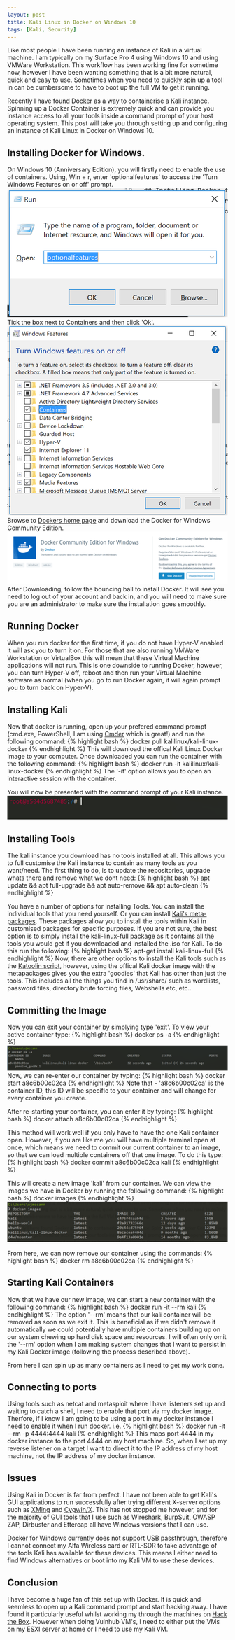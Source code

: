 ```yaml
---
layout: post
title: Kali Linux in Docker on Windows 10
tags: [Kali, Security]
---
```

Like most people I have been running an instance of Kali in a virtual machine. I am typically on my Surface Pro 4 using Windows 10 and using VMWare Workstation. This workflow has been working fine for sometime now, however I have been wanting something that is a bit more natural, quick and easy to use. Sometimes when you need to quickly spin up a tool in can be cumbersome to have to boot up the full VM to get it running. 

Recently I have found Docker as a way to containerise a Kali instance. Spinning up a Docker Container is extremely quick and can provide you instance access to all your tools inside a command prompt of your host operating system. This post will take you through setting up and configuring an instance of Kali Linux in Docker on Windows 10.

## Installing Docker for Windows.
On Windows 10 (Anniversary Edition), you will firstly need to enable the use of containers. Using, Win + r, enter 'optionalfeatures' to access the 'Turn Windows Features on or off' prompt. 
![](/img/kali-docker/optionalfeatures.PNG)
Tick the box next to Containers and then click 'Ok'.
![](/img/kali-docker/features.PNG)
Browse to [Dockers home page](https://www.docker.com/) and download the Docker for Windows Community Edition.
![](/img/kali-docker/docker.PNG)
After Downloading, follow the bouncing ball to install Docker. It will see you need to log out of your account and back in, and you will need to make sure you are an administrator to make sure the installation goes smoothly.

## Running Docker
When you run docker for the first time, if you do not have Hyper-V enabled it will ask you to turn it on. For those that are also running VMWare Workstation or VirtualBox this will mean that these Virtual Machine applications will not run. This is one downside to running Docker, however, you can turn Hyper-V off, reboot and then run your Virtual Machine software as normal (when you go to run Docker again, it will again prompt you to turn back on Hyper-V). 

## Installing Kali
Now that docker is running, open up your prefered command prompt (cmd.exe, PowerShell, I am using [Cmder](cmder.net/) which is great!) and run the following command:
{% highlight bash %}
docker pull kalilinux/kali-linux-docker
{% endhighlight %}
This will download the offical Kali Linux Docker image to your computer. Once downloaded you can run the container with the following command:
{% highlight bash %}
docker run -it kalilinux/kali-linux-docker
{% endhighlight %}
The '-it' option allows you to open an interactive session with the container. 

You will now be presented with the command prompt of your Kali instance.
![](/img/kali-docker/kali-prompt.PNG)

## Installing Tools
The kali instance you download has no tools installed at all. This allows you to full customise the Kali instance to contain as many tools as you want/need. The first thing to do, is to update the repositories, upgrade whats there and remove what we dont need: 
{% highlight bash %}
apt update && apt full-upgrade && apt auto-remove && apt auto-clean
{% endhighlight %}

You have a number of options for installing Tools. You can install the individual tools that you need yourself. Or you can install [Kali's meta-packages](https://www.kali.org/news/kali-linux-metapackages/). These packages allow you to install the tools within Kali in customised packages for specific purposes. If you are not sure, the best option is to simply install the kali-linux-full package as it contains all the tools you would get if you downloaded and installed the .iso for Kali. To do this run the following:
{% highlight bash %}
apt-get install kali-linux-full
{% endhighlight %}
Now, there are other options to install the Kali tools such as the [Katoolin script](https://github.com/LionSec/katoolin), however, using the offical Kali docker image with the metapackages gives you the extra 'goodies' that Kali has other than just the tools. This includes all the things you find in /usr/share/ such as wordlists, password files, directory brute forcing files, Webshells etc, etc..

## Committing the Image
Now you can exit your container by simplying type 'exit'. To view your active container type: 
{% highlight bash %}
docker ps -a
{% endhighlight %}
![](/img/kali-docker/docker-ps.PNG)
Now, we can re-enter our container by typing: 
{% highlight bash %}
docker start a8c6b00c02ca
{% endhighlight %}
Note that - 'a8c6b00c02ca' is the container ID, this ID will be specific to your container and will change for every container you create. 

After re-starting your container, you can enter it by typing: 
{% highlight bash %}
docker attach a8c6b00c02ca
{% endhighlight %}

This method will work well if you only have to have the one Kali container open. However, if you are like me you will have multiple terminal open at once, which means we need to commit our current container to an image, so that we can load multiple containers off that one image. To do this type: 
{% highlight bash %}
docker commit a8c6b00c02ca kali
{% endhighlight %}

This will create a new image 'kali' from our container. We can view the images we have in Docker by running the following command:
{% highlight bash %}
docker images
{% endhighlight %}
![](/img/kali-docker/images.PNG)


From here, we can now remove our container using the commands:
{% highlight bash %}
docker rm a8c6b00c02ca
{% endhighlight %}

## Starting Kali Containers
Now that we have our new image, we can start a new container with the following command:
{% highlight bash %}
docker run -it --rm kali
{% endhighlight %}
The option '--rm' means that our kali container will be removed as soon as we exit it. This is beneficial as if we didn't remove it automatically we could potentially have multiple containers building up on our system chewing up hard disk space and resources. I will often only omit the '--rm' option when I am making system changes that I want to persist in my Kali Docker image (following the process described above). 

From here I can spin up as many containers as I need to get my work done. 

## Connecting to ports
Using tools such as netcat and metasploit where I have listeners set up and waiting to catch a shell, I need to enable that port via my docker image. Therfore, if I know I am going to be using a port in my docker instance I need to enable it when I run docker. i.e.
{% highlight bash %}
docker run -it --rm -p 4444:4444 kali
{% endhighlight %}
This maps port 4444 in my docker instance to the port 4444 on my host machine. So, when I set up my reverse listener on a target I want to direct it to the IP address of my host machine, not the IP address of my docker instance. 

## Issues
Using Kali in Docker is far from perfect. I have not been able to get Kali's GUI applications to run successfully after trying different X-server options such as [XMing](https://stackoverflow.com/questions/40024892/windows-10-docker-host-display-gui-application-from-linux-container) and [Cygwin/X](https://manomarks.github.io/2015/12/03/docker-gui-windows.html). This has not stopped me however, and for the majority of GUI tools that I use such as Wireshark, BurpSuit, OWASP ZAP, Dirbuster and Ettercap all have Windows versions that I can use. 

Docker for Windows currently does not support USB passthrough, therefore I cannot connect my Alfa Wireless card or RTL-SDR to take advantage of the tools Kali has available for these devices. This means I either need to find Windows alternatives or boot into my Kali VM to use these devices.

## Conclusion
I have become a huge fan of this set up with Docker. It is quick and seemless to open up a Kali command prompt and start hacking away. I have found it particularly useful whilst working my through the machines on [Hack the Box](https://www.hackthebox.eu/). However when doing Vulnhub VM's, I need to either put the VMs on my ESXI server at home or I need to use my Kali VM. 
